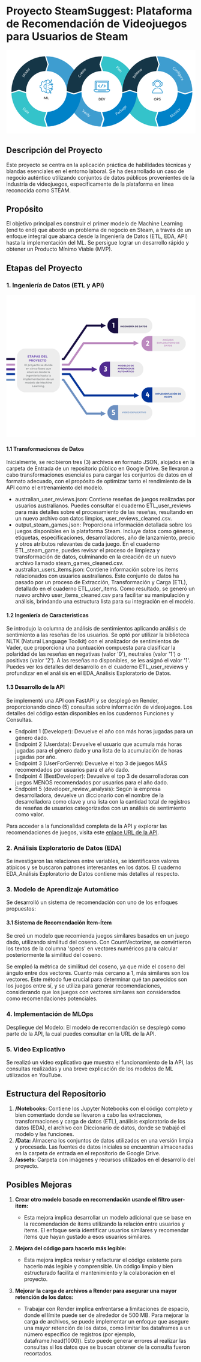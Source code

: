 # Proyecto SteamSuggest: Plataforma de Recomendación de Videojuegos para Usuarios de Steam

![Banner de Presentación](https://github.com/HillkirkLautaro/PI01_Steam_MLops/blob/main/assets/mlops.png)

## Descripción del Proyecto
Este proyecto se centra en la aplicación práctica de habilidades técnicas y blandas esenciales en el entorno laboral. Se ha desarrollado un caso de negocio auténtico utilizando conjuntos de datos públicos provenientes de la industria de videojuegos, específicamente de la plataforma en línea reconocida como STEAM.

## Propósito
El objetivo principal es construir el primer modelo de Machine Learning (end to end) que aborde un problema de negocio en Steam, a través de un enfoque integral que abarca desde la Ingeniería de Datos (ETL, EDA, API) hasta la implementación del ML. Se persigue lograr un desarrollo rápido y obtener un Producto Mínimo Viable (MVP).

## Etapas del Proyecto



### 1. Ingeniería de Datos (ETL y API)

![Pasos del Proyecto](https://github.com/HillkirkLautaro/PI01_Steam_MLops/blob/main/assets/Etapas.png)

#### 1.1 Transformaciones de Datos
Inicialmente, se recibieron tres (3) archivos en formato JSON, alojados en la carpeta de Entrada de un repositorio público en Google Drive. Se llevaron a cabo transformaciones esenciales para cargar los conjuntos de datos en el formato adecuado, con el propósito de optimizar tanto el rendimiento de la API como el entrenamiento del modelo.

- australian_user_reviews.json: Contiene reseñas de juegos realizadas por usuarios australianos. Puedes consultar el cuaderno ETL_user_reviews para más detalles sobre el procesamiento de las reseñas, resultando en un nuevo archivo con datos limpios, user_reviews_cleaned.csv.
- output_steam_games.json: Proporciona información detallada sobre los juegos disponibles en la plataforma Steam. Incluye datos como géneros, etiquetas, especificaciones, desarrolladores, año de lanzamiento, precio y otros atributos relevantes de cada juego. En el cuaderno ETL_steam_game, puedes revisar el proceso de limpieza y transformación de datos, culminando en la creación de un nuevo archivo llamado steam_games_cleaned.csv.
- australian_users_items.json: Contiene información sobre los ítems relacionados con usuarios australianos. Este conjunto de datos ha pasado por un proceso de Extracción, Transformación y Carga (ETL), detallado en el cuaderno ETL_user_items. Como resultado, se generó un nuevo archivo user_items_cleaned.csv para facilitar su manipulación y análisis, brindando una estructura lista para su integración en el modelo.

#### 1.2 Ingeniería de Características
Se introdujo la columna de análisis de sentimientos aplicando análisis de sentimiento a las reseñas de los usuarios. Se optó por utilizar la biblioteca NLTK (Natural Language Toolkit) con el analizador de sentimientos de Vader, que proporciona una puntuación compuesta para clasificar la polaridad de las reseñas en negativas (valor '0'), neutrales (valor '1') o positivas (valor '2'). A las reseñas no disponibles, se les asignó el valor '1'. Puedes ver los detalles del desarrollo en el cuaderno ETL_user_reviews y profundizar en el análisis en el EDA_Análisis Exploratorio de Datos.

#### 1.3 Desarrollo de la API
Se implementó una API con FastAPI y se desplegó en Render, proporcionando cinco (5) consultas sobre información de videojuegos. Los detalles del código están disponibles en los cuadernos Funciones y Consultas.

- Endpoint 1 (Developer): Devuelve el año con más horas jugadas para un género dado.
- Endpoint 2 (Userdata): Devuelve el usuario que acumula más horas jugadas para el género dado y una lista de la acumulación de horas jugadas por año.
- Endpoint 3 (UserForGenre): Devuelve el top 3 de juegos MÁS recomendados por usuarios para el año dado.
- Endpoint 4 (BestDeveloper): Devuelve el top 3 de desarrolladoras con juegos MENOS recomendados por usuarios para el año dado.
- Endpoint 5 (developer_review_analysis): Según la empresa desarrolladora, devuelve un diccionario con el nombre de la desarrolladora como clave y una lista con la cantidad total de registros de reseñas de usuarios categorizados con un análisis de sentimiento como valor.

Para acceder a la funcionalidad completa de la API y explorar las recomendaciones de juegos, visita este [enlace URL de la API](#).

### 2. Análisis Exploratorio de Datos (EDA)
Se investigaron las relaciones entre variables, se identificaron valores atípicos y se buscaron patrones interesantes en los datos. El cuaderno EDA_Análisis Exploratorio de Datos contiene más detalles al respecto.

### 3. Modelo de Aprendizaje Automático
Se desarrolló un sistema de recomendación con uno de los enfoques propuestos:

#### 3.1 Sistema de Recomendación Ítem-Ítem
Se creó un modelo que recomienda juegos similares basados en un juego dado, utilizando similitud del coseno. Con CountVectorizer, se convirtieron los textos de la columna 'specs' en vectores numéricos para calcular posteriormente la similitud del coseno.

Se empleó la métrica de similitud del coseno, ya que mide el coseno del ángulo entre dos vectores. Cuanto más cercano a 1, más similares son los vectores. Este método fue crucial para determinar qué tan parecidos son los juegos entre sí, y se utiliza para generar recomendaciones, considerando que los juegos con vectores similares son considerados como recomendaciones potenciales.

### 4. Implementación de MLOps
Despliegue del Modelo: El modelo de recomendación se desplegó como parte de la API, la cual puedes consultar en la URL de la API.

### 5. Video Explicativo
Se realizó un video explicativo que muestra el funcionamiento de la API, las consultas realizadas y una breve explicación de los modelos de ML utilizados en YouTube.

## Estructura del Repositorio
1. **/Notebooks:** Contiene los Jupyter Notebooks con el código completo y bien comentado donde se llevaron a cabo las extracciones, transformaciones y carga de datos (ETL), análisis exploratorio de los datos (EDA), el archivo con Diccionario de datos, donde se trabajó el modelo y las funciones.
2. **/Data:** Almacena los conjuntos de datos utilizados en una versión limpia y procesada. Las fuentes de datos iniciales se encuentran almacenadas en la carpeta de entrada en el repositorio de Google Drive.
3. **/assets:** Carpeta con imágenes y recursos utilizados en el desarrollo del proyecto.
## Posibles Mejoras

1. **Crear otro modelo basado en recomendación usando el filtro user-item:**
   - Esta mejora implica desarrollar un modelo adicional que se base en la recomendación de ítems utilizando la relación entre usuarios y ítems. El enfoque sería identificar usuarios similares y recomendar ítems que hayan gustado a esos usuarios similares.

2. **Mejora del código para hacerlo más legible:**
   - Esta mejora implica revisar y refacturar el código existente para hacerlo más legible y comprensible. Un código limpio y bien estructurado facilita el mantenimiento y la colaboración en el proyecto.

3. **Mejorar la carga de archivos a Render para asegurar una mayor retención de los datos:**
   - Trabajar con Render implica enfrentarse a limitaciones de espacio, donde el límite puede ser de alrededor de 500 MB. Para mejorar la carga de archivos, se puede implementar un enfoque que asegure una mayor retención de los datos, como limitar los dataframes a un número específico de registros (por ejemplo, dataframe.head(1000)). Esto puede generar errores al realizar las consultas si los datos que se buscan obtener de la consulta fueron recortados.
